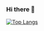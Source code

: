 ### Hi there 👋

[![Top Langs](https://github-readme-stats.vercel.app/api/pin?username=wookeykim95&langs_count=10&layout=compact&theme=default)](https://github.com/WookeyKim95/WookeyKim95)
